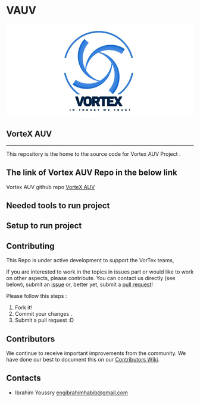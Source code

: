 # VAUV

![Vortex](./vortexLogoupdate.jpg)

## VorteX AUV

---------

This repository is the home to the source code for Vortex AUV Project .

## The link of Vortex AUV Repo in the below link

Vortex AUV github repo [VorteX AUV](https://github.com/VorteX-co/VAUV.git)

## Needed tools to run project

## Setup to run project

## Contributing

This Repo is under active development to support the VorTex teams,

If you are interested to work in the topics in issues part or would like to work on other aspects, please contribute.  You can contact us directly (see below), submit an [issue](https://github.com/VorteX-co/VAUV/issues) or, better yet, submit a [pull request](https://github.com/VorteX-co/VAUV/pulls)!

Please follow this steps :

1. Fork it!
2. Commit your changes .
3. Submit a pull request :D

## Contributors

We continue to receive important improvements from the community.  We have done our best to document this on our [Contributors Wiki](https://github.com/VorteX-co/VAUV/wiki).

## Contacts

* Ibrahim Youssry <engibrahimhabib@gmail.com>

